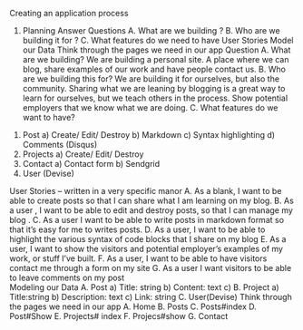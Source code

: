 Creating an application process
1. Planning 
Answer Questions 
A. What are we building ?
B. Who are we building it for ?
C. What features do we need to have
User Stories 
Model  our Data 
Think through the pages we need in our app
Question 
A. What are we building? We are building a personal site. A place where we can blog, share examples of our work and have people contact us. 
B. Who are we building this for? We are building it for ourselves, but also the community. Sharing what we are leaning by blogging is a great way to learn for ourselves, but we teach others in the process.  Show potential employers that we know what we are doing.
C. What features do we want to have?
1) Post
a) Create/ Edit/ Destroy
b) Markdown
c) Syntax highlighting 
d) Comments (Disqus)
2) Projects 
a) Create/ Edit/ Destroy 
3) Contact 
a) Contact form 
b) Sendgrid 
4) User (Devise) 

User Stories – written in a very specific manor
A. As a blank, I want to be able to create posts so that I can share what I am learning on my blog.
B. As a user , I want to be able to edit and destroy posts, so that I can manage my blog .
C. As a user I want to be able to write posts in markdown format so that it’s easy for me to writes posts.
D. As a user, I want to be able to highlight the various syntax of code blocks that I share on my blog 
E. As a user, I want to show the visitors and potential employer’s examples of my work, or stuff I’ve built.
F. As a user, I want to be able to have visitors contact me through a form on my site
G. As a user I want visitors to be able to leave comments on my post   
Modeling our Data 
A. Post 
a) Title: string 
b) Content: text
c) 
B. Project 
a) Title:string 
b) Description: text 
c) Link: string 
C. User(Devise)
Think through the pages we need in our app 
A. Home 
B. Posts 
C. Posts#index
D. Post#Show 
E. Projects# index 
F. Projecs#show 
G. Contact